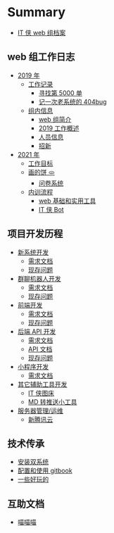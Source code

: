 # Summary

- [IT 侠 web 组档案](README.md)

## web 组工作日志

- [2019 年]()
  - [工作记录](journal/2019/record/README.md)
    - [寻找第 5000 单](journal/2019/record/the-5000th.md)
    - [记一次老系统的 404bug](journal/2019/record/404bug.md)
  - [组内信息](journal/2019/itxia-web/README.md)
    - [web 组简介](journal/2019/itxia-web/itxia-web.md)
    - [2019 工作概述](journal/2019/itxia-web/2019-todo.md)
    - [人员信息](journal/2019/itxia-web/people.md)
    - [招新](journal/2019/itxia-web/greenhand.md)
- [2021 年](journal/2021/readme.md)
  - [工作目标](journal/2021/target.md)
  - [画的饼 🫓]()
    - [问卷系统](/journal/2021/cakes/questionnaire.md)
  - [内训流程]()
    - [web 基础和实用工具](/journal/2021/train/first.md)
    - [IT 侠 Bot]()

## 项目开发历程

- [新系统开发](projects/new-system/README.md)
  - [需求文档](projects/new-system/requirement.md)
  - [现存问题](projects/new-system/bugs.md)
- [群聊机器人开发](projects/bot/README.md)
  - [需求文档](projects/bot/requirement.md)
  - [现存问题](projects/bot/bugs.md)
- [前端开发](projects/front-end/README.md)
  - [需求文档](projects/front-end/requirement.md)
  - [现存问题](projects/front-end/bugs.md)
- [后端 API 开发](projects/back-end-api/README.md)
  - [需求文档](projects/back-end-api/requirement.md)
  - [API 文档](projects/back-end-api/api-info.md)
  - [现存问题](projects/back-end-api/bugs.md)
- [小程序开发](projects/wechat/README.md)
  - [需求文档](projects/wechat/requirement.md)
- [其它辅助工具开发](projects/else/README.md)
  - [IT 侠图床](projects/else/picturebed.md)
  - [MD 转推送小工具](projects/else/md-to-wechat.md)
- [服务器管理/运维](projects/server/)
  - [新腾讯云](projects/server/tx.md)

## 技术传承

- [安装双系统](technique/double-systems.md)
- [配置和使用 gitbook](technique/gitbook.md)
- [一些好玩的](technique/somethingfun.md)

## 互助文档

- [喵喵喵](help/bksn.md)
